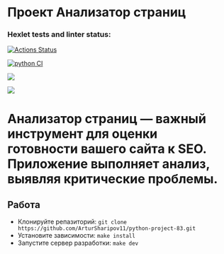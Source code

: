 # Проект Анализатор страниц

### Hexlet tests and linter status:
[![Actions Status](https://github.com/ArturSharipov11/python-project-83/actions/workflows/hexlet-check.yml/badge.svg)](https://github.com/ArturSharipov11/python-project-83/actions)


[![python CI](https://github.com/ArturSharipov11/python-project-83/actions/workflows/main-actions.yml/badge.svg)](https://github.com/ArturSharipov11/python-project-83/actions/workflows/main-actions.yml)


<a href="https://codeclimate.com/github/ArturSharipov11/python-project-83/maintainability"><img src="https://api.codeclimate.com/v1/badges/112c76aa0f73670851ff/maintainability" /></a>


<a href="https://codeclimate.com/github/ArturSharipov11/python-project-83/test_coverage"><img src="https://api.codeclimate.com/v1/badges/112c76aa0f73670851ff/test_coverage" /></a>


# Анализатор страниц — важный инструмент для оценки готовности вашего сайта к SEO. Приложение выполняет анализ, выявляя критические проблемы.

## Работа

- Клонируйте репазиторий: `git clone https://github.com/ArturSharipov11/python-project-83.git`
- Установите зависимости: `make install`
- Запустите сервер разработки: `make dev`
